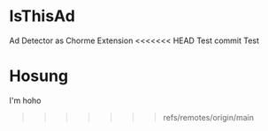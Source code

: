 # IsThisAd
Ad Detector as Chorme Extension
<<<<<<< HEAD
Test commit
Test

Hosung
=======
I'm hoho
>>>>>>> refs/remotes/origin/main
